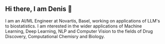 ## Hi there, I am Denis 👋

I am an AI/ML Engineer at Novartis, Basel, working on applications of LLM's to biostatistics. 
I am nterested in the wider applications of Machine Learning, Deep Learning, NLP and Computer Vision to the fields of Drug Discovery, Computational Chemisry and Biology.
